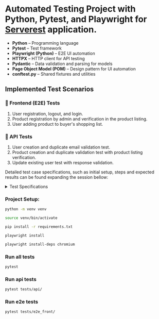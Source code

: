 # Automated Testing Project with Python, Pytest, and Playwright for [Serverest](https://serverest.dev) application.

- **Python** – Programming language
- **Pytest** – Test framework
- **Playwright (Python)** – E2E UI automation
- **HTTPX** – HTTP client for API testing
- **Pydantic** – Data validation and parsing for models
- **Page Object Model (POM)** – Design pattern for UI automation
- **conftest.py** – Shared fixtures and utilities


## Implemented Test Scenarios

### 🔹 Frontend (E2E) Tests
1. User registration, logout, and login.
2. Product registration by admin and verification in the product listing.
3. User adding product to buyer's shopping list.

### 🔹 API Tests
1. User creation and duplicate email validation test.
2. Product creation and duplicate validation test with product listing verification.
3. Update existing user test with response validation.

Detailed test case specifications, such as initial setup, steps and expected results can be found expanding the session bellow:
<details>
<summary>Test Specifications</summary>

## Frontend (E2E) Tests

### Test Case #1: User registration, logout, and login

| **Test ID**         | `E2E-FRONT-001`                        |
|---------------------|----------------------------------------|
| **Description**     | Validates that a user can register, log out, and log back in successfully. |
| **Initial Setup**   | None                                   |
| **Test Steps**      | 1. Register random user <br/> 2. Check if registered user is in home page <br/> 3. Log out from account <br/> 4. Log in from registered account before <br/> 5. Check if logged user is in home page |
| **Expected Result** | User is redirected to home page after registration and login.               |

---

### Test Case #2: Product registration by admin and verification in the product listing

| **Test ID**         | `E2E-FRONT-002`                              |
|---------------------|----------------------------------------------|
| **Description**     | Admin registers a product and verifies its presence in the product listing, as well as the duplicated error when trying to create it again. |
| **Initial Setup**   | Log into admin account                          |
| **Test Steps**      | 1. Register the product as Admin User <br/> 2. Check if the product is in Product Listing <br/> 3. Try to register same product again <br/> 4. Check error that shows that product already exists|
| **Expected Result** | 1. Product created is listed with correct name and visible to admin <br/> 2. When trying to create product with same name, error is shown on screen             |

---

### Test Case #3: Product registration by admin and addition to buyer's shopping list

| **Test ID**         | `E2E-FRONT-003`                              |
|---------------------|----------------------------------------------|
| **Description**     | Tests product creation by admin and addition by buyer to shopping list. |
| **Initial Setup**   | 1. Log into Admin Account <br/> 2. Register a Random Product <br/> 3. Check if product is registered correctly <br/> 4. Logout from admin account|
| **Test Steps**      | 1. Register and log in as new user <br/> 2. Search product added in Initial Setup <br/> 3. Add it to Shopping List <br/> 4. Assert that product is present in Shopping List|
| **Expected Result** | Product is present in shopping list with quantity = 1               |

---

## API Tests

### Test Case #1: User creation and duplicate email validation test

| **Test ID**         | `API-001`                                  |
|---------------------|---------------------------------------------|
| **Description**     | Tests user creation and error when trying to register an existing email. |
| **Initial Setup**   | None                                        |
| **Test Steps**      | 1. Register an user using the API and assert it is created <br/> 2. Try to register the same user from Step 1 and assert it cannot be done |
| **Expected Result** | 1. User can be succesfully registered <br/> 2. When trying to create user with same information API returns error.                  |

---

### Test Case #2: Product creation and duplicate validation test with product listing verification

| **Test ID**         | `API-002`                                  |
|---------------------|---------------------------------------------|
| **Description**     | Product is created via API and duplicate creation is rejected.              |
| **Initial Setup**   | Admin token generated (conftest fixture)                       |
| **Test Steps**      | 1. Create a product via the API as Admin User, using the Admin Token <br/> 2. Get the Products array using the API <br/> 3. Search and assert the product is present in products array got from API|
| **Expected Result** | Product is succesfully created by the Admin and validated it exists in the products listing             |

---

### Test Case #3: Update existing user test with response validation

| **Test ID**         | `API-003`                                  |
|---------------------|---------------------------------------------|
| **Description**     | Updates a user's details and validates the response.                        |
| **Initial Setup**   | Create a normal user                      |
| **Test Steps**      | 1. Edit an existing user using the API (PUT) and assert the possible responses     |
| **Expected Result** | API returns success and user data is updated and possible error treated.                              |

---
</details>

### Project Setup:
```bash
python -m venv venv

source venv/bin/activate

pip install -r requirements.txt

playwright install

playwright install-deps chromium
```

### Run all tests
```bash
pytest
```

### Run api tests
```bash
pytest tests/api/
```

### Run e2e tests
```bash
pytest tests/e2e_front/
```